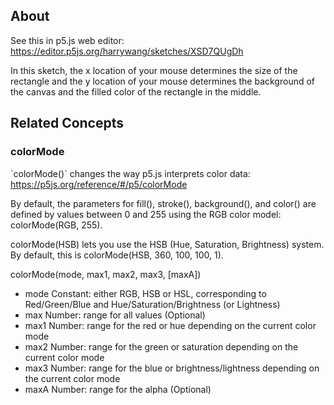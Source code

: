 ## About
See this in p5.js web editor:
https://editor.p5js.org/harrywang/sketches/XSD7QUgDh



In this sketch, the x location of your mouse determines the size of the rectangle and the y location of your mouse determines the background of the canvas and the filled color of the rectangle in the middle.

## Related Concepts

### colorMode

\`colorMode()\` changes the way p5.js interprets color data: https://p5js.org/reference/#/p5/colorMode

By default, the parameters for fill(), stroke(), background(), and color() are defined by values between 0 and 255 using the RGB color model: colorMode(RGB, 255).

colorMode(HSB) lets you use the HSB (Hue, Saturation, Brightness) system. By default, this is colorMode(HSB, 360, 100, 100, 1).

colorMode(mode, max1, max2, max3, [maxA])

- mode Constant: either RGB, HSB or HSL, corresponding to Red/Green/Blue and Hue/Saturation/Brightness (or Lightness)
- max Number: range for all values (Optional)
- max1 Number: range for the red or hue depending on the current color mode
- max2 Number: range for the green or saturation depending on the current color mode
- max3 Number: range for the blue or brightness/lightness depending on the current color mode
- maxA Number: range for the alpha (Optional)
